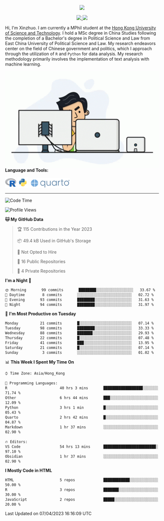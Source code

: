<div align='center'>
<img src='https://readme-typing-svg.herokuapp.com?font=ubuntu&color=4d3900&center=true&lines=HKUST+Mphil+in+SOSC;Focus+on+China;Code+for+PoliSci'/>
</div>


<p align='center'>
 <a href='https://www.linkedin.com/in/xinzhuo-huang-5161011ba/' target='_blank'>
        <img src='https://img.shields.io/badge/linkedin%20-%230077B5.svg?&style=for-the-badge&logo=linkedin&logoColor=white'/>
    </a>
 <a href='https://twitter.com/HsinchoH' target='_blank'>
        <img src='https://img.shields.io/badge/Twitter-1DA1F2?style=for-the-badge&logo=twitter&logoColor=white'/>
    </a>
    </p>
    
Hi, I'm Xinzhuo. I am currently a MPhil student at the [Hong Kong University of Science and Technology](https://sosc.hkust.edu.hk/node/613). I hold a MSc degree in China Studies following the completion of a Bachelor's degree in Political Science and Law from East China University of Political Science and Law. My research endeavors center on the field of Chinese government and politics, which I approach through the utilization of `R` and `Python` for data analysis. My research methodology primarily involves the implementation of text analysis with machine learning.




<img align='right' src="https://github.com/xinzhuohkust/xinzhuohkust/blob/main/programmer.gif" width="590">




**Language and Tools:**  

<code><img height="36" src="https://raw.githubusercontent.com/github/explore/80688e429a7d4ef2fca1e82350fe8e3517d3494d/topics/r/r.png"></code>
<code><img height="36" src="https://raw.githubusercontent.com/github/explore/80688e429a7d4ef2fca1e82350fe8e3517d3494d/topics/python/python.png"></code>
<code><img height="32" src="https://github.com/quarto-dev/quarto-r/blob/main/man/figures/quarto.png"></code>

---
<!--START_SECTION:waka-->
![Code Time](http://img.shields.io/badge/Code%20Time-309%20hrs%2027%20mins-blue)

![Profile Views](http://img.shields.io/badge/Profile%20Views-33-blue)

**🐱 My GitHub Data** 

> 🏆 115 Contributions in the Year 2023
 > 
> 📦 49.4 kB Used in GitHub's Storage 
 > 
> 🚫 Not Opted to Hire
 > 
> 📜 16 Public Repositories 
 > 
> 🔑 4 Private Repositories  
 > 
**I'm a Night 🦉** 

```text
🌞 Morning       99 commits       ████████░░░░░░░░░░░░░░░░░   33.67 % 
🌆 Daytime        8 commits       ░░░░░░░░░░░░░░░░░░░░░░░░░   02.72 % 
🌃 Evening       93 commits       ████████░░░░░░░░░░░░░░░░░   31.63 % 
🌙 Night         94 commits       ████████░░░░░░░░░░░░░░░░░   31.97 % 

```
📅 **I'm Most Productive on Tuesday** 

```text
Monday          21 commits       █░░░░░░░░░░░░░░░░░░░░░░░░   07.14 % 
Tuesday         98 commits       ████████░░░░░░░░░░░░░░░░░   33.33 % 
Wednesday       88 commits       ███████░░░░░░░░░░░░░░░░░░   29.93 % 
Thursday        22 commits       █░░░░░░░░░░░░░░░░░░░░░░░░   07.48 % 
Friday          41 commits       ███░░░░░░░░░░░░░░░░░░░░░░   13.95 % 
Saturday        21 commits       █░░░░░░░░░░░░░░░░░░░░░░░░   07.14 % 
Sunday           3 commits       ░░░░░░░░░░░░░░░░░░░░░░░░░   01.02 % 

```


📊 **This Week I Spent My Time On** 

```text
⌚︎ Time Zone: Asia/Hong_Kong

💬 Programming Languages: 
R                        40 hrs 3 mins       ██████████████████░░░░░░░   71.74 % 
Other                    6 hrs 44 mins       ███░░░░░░░░░░░░░░░░░░░░░░   12.09 % 
Python                   3 hrs 1 min         █░░░░░░░░░░░░░░░░░░░░░░░░   05.43 % 
Quarto                   2 hrs 42 mins       █░░░░░░░░░░░░░░░░░░░░░░░░   04.87 % 
Markdown                 1 hr 37 mins        ░░░░░░░░░░░░░░░░░░░░░░░░░   02.90 % 

🔥 Editors: 
VS Code                  54 hrs 13 mins      ████████████████████████░   97.10 % 
Obsidian                 1 hr 37 mins        ░░░░░░░░░░░░░░░░░░░░░░░░░   02.90 % 

```

**I Mostly Code in HTML** 

```text
HTML                     5 repos             ████████████░░░░░░░░░░░░░   50.00 % 
R                        3 repos             ███████░░░░░░░░░░░░░░░░░░   30.00 % 
JavaScript               2 repos             █████░░░░░░░░░░░░░░░░░░░░   20.00 % 

```



 Last Updated on 07/04/2023 16:16:09 UTC
<!--END_SECTION:waka-->
    
    
    
    
    
    
    
    
